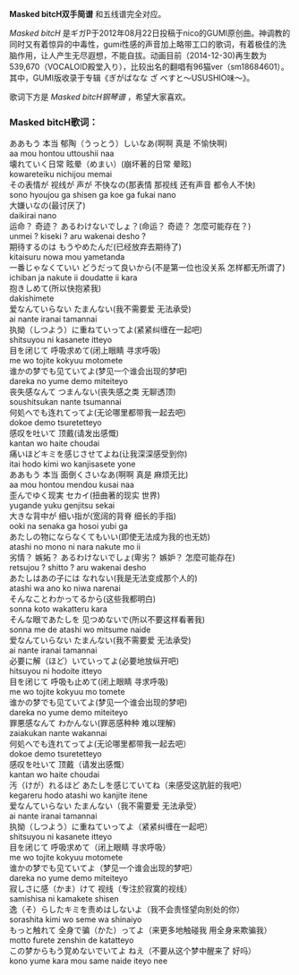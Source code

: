 

**Masked bitcH双手简谱** 和五线谱完全对应。

_Masked bitcH_
是ギガP于2012年08月22日投稿于nico的GUMI原创曲。神调教的同时又有着惊异的中毒性，gumi性感的声音加上略带工口的歌词，有着极佳的洗脑作用，让人产生无尽遐想，不能自拔。动画目前（2014-12-30)再生数为539,670（VOCALOID殿堂入り），比较出名的翻唱有96猫ver（sm18684601）。其中，GUMI版收录于专辑《ぎがばなな
ざ べすと～USUSHIO味～》。

歌词下方是 _Masked bitcH钢琴谱_ ，希望大家喜欢。

### Masked bitcH歌词：

ああもう 本当 郁陶（うっとう）しいなあ(啊啊 真是 不愉快啊)  
aa mou hontou uttoushii naa  
壊れていく日常 眩晕（めまい）(崩坏著的日常 晕眩)  
kowareteiku nichijou memai  
その表情が 视线が 声が 不快なの(那表情 那视线 还有声音 都令人不快)  
sono hyoujou ga shisen ga koe ga fukai nano  
大嫌いなの(最讨厌了)  
daikirai nano  
运命？ 奇迹？ あるわけないでしょ？(命运？ 奇迹？ 怎麼可能存在？)  
unmei ? kiseki ? aru wakenai desho ?  
期待するのは もうやめたんだ(已经放弃去期待了)  
kitaisuru nowa mou yametanda  
一番じゃなくていい どうだって良いから(不是第一位也没关系 怎样都无所谓了)  
ichiban ja nakute ii doudatte ii kara  
抱きしめて(所以快抱紧我)  
dakishimete  
爱なんていらない たまんない(我不需要爱 无法承受)  
ai nante iranai tamannai  
执拗（しつよう）に重ねていってよ(紧紧纠缠在一起吧)  
shitsuyou ni kasanete itteyo  
目を闭じて 呼吸求めて(闭上眼睛 寻求呼吸)  
me wo tojite kokyuu motomete  
谁かの梦でも见ていてよ(梦见一个谁会出现的梦吧)  
dareka no yume demo miteiteyo  
丧失感なんて つまんない(丧失感之类 无聊透顶)  
soushitsukan nante tsumannai  
何処へでも连れてってよ(无论哪里都带我一起去吧)  
dokoe demo tsuretetteyo  
感叹を吐いて 顶戴(请发出感慨)  
kantan wo haite choudai  
痛いほどキミを感じさせてよね(让我深深感受到你)  
itai hodo kimi wo kanjisasete yone  
ああもう 本当 面倒くさいなあ(啊啊 真是 麻烦无比)  
aa mou hontou mendou kusai naa  
歪んでゆく现実 セカイ(扭曲著的现实 世界)  
yugande yuku genjitsu sekai  
大きな背中が 细い指が(宽阔的背脊 细长的手指)  
ooki na senaka ga hosoi yubi ga  
あたしの物にならなくてもいい(即使无法成为我的也无妨)  
atashi no mono ni nara nakute mo ii  
劣情？ 嫉妬？ あるわけないでしょ(卑劣？ 嫉妒？ 怎麼可能存在)  
retsujou ? shitto ? aru wakenai desho  
あたしはあの子には なれない(我是无法变成那个人的)  
atashi wa ano ko niwa narenai  
そんなことわかってるから(这些我都明白)  
sonna koto wakatteru kara  
そんな眼であたしを 见つめないで(所以不要这样看著我)  
sonna me de atashi wo mitsume naide  
爱なんていらない たまんない(我不需要爱 无法承受)  
ai nante iranai tamannai  
必要に解（ほど）いていってよ(必要地放纵开吧)  
hitsuyou ni hodoite itteyo  
目を闭じて 呼吸も止めて(闭上眼睛 寻求呼吸)  
me wo tojite kokyuu mo tomete  
谁かの梦でも见ていてよ(梦见一个谁会出现的梦吧)  
dareka no yume demo miteiteyo  
罪悪感なんて わかんない(罪恶感种种 难以理解)  
zaiakukan nante wakannai  
何処へでも连れてってよ(无论哪里都带我一起去吧）  
dokoe demo tsuretetteyo  
感叹を吐いて 顶戴（请发出感慨）  
kantan wo haite choudai  
汚（けが）れるほど あたしを感じていてね（来感受这肮脏的我吧）  
kegareru hodo atashi wo kanjite itene  
爱なんていらない たまんない（我不需要爱 无法承受）  
ai nante iranai tamannai  
执拗（しつよう）に重ねていってよ（紧紧纠缠在一起吧）  
shitsuyou ni kasanete itteyo  
目を闭じて 呼吸求めて（闭上眼睛 寻求呼吸）  
me wo tojite kokyuu motomete  
谁かの梦でも见ていてよ（梦见一个谁会出现的梦吧）  
dareka no yume demo miteiteyo  
寂しさに感（かま）けて 视线（专注於寂寞的视线）  
samishisa ni kamakete shisen  
逸（そ）らしたキミを责めはしないよ（我不会责怪望向别处的你）  
sorashita kimi wo seme wa shinaiyo  
もっと触れて 全身で骗（かた）ってよ（来更多地触碰我 用全身来欺骗我）  
motto furete zenshin de katatteyo  
この梦からもう覚めないでいてよ ねえ（不要从这个梦中醒来了 好吗）  
kono yume kara mou same naide iteyo nee

